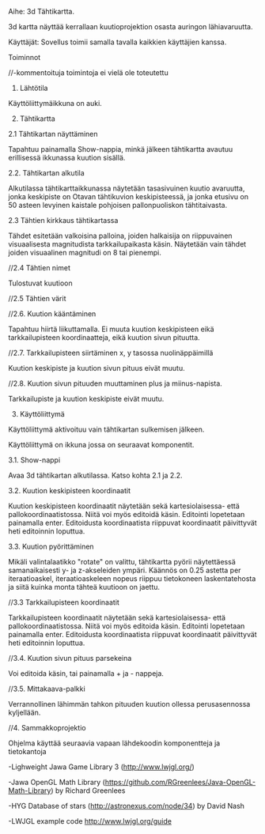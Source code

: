 Aihe: 3d Tähtikartta. 

3d kartta näyttää kerrallaan kuutioprojektion osasta auringon lähiavaruutta. 

Käyttäjät: Sovellus toimii samalla tavalla kaikkien käyttäjien kanssa. 

Toiminnot 

//-kommentoituja toimintoja ei vielä ole toteutettu

1. Lähtötila

Käyttöliittymäikkuna on auki. 

2. Tähtikartta

2.1 Tähtikartan näyttäminen 

Tapahtuu painamalla Show-nappia, minkä jälkeen tähtikartta avautuu erillisessä ikkunassa kuution sisällä. 

2.2. Tähtikartan alkutila

Alkutilassa tähtikarttaikkunassa näytetään tasasivuinen kuutio avaruutta, jonka keskipiste on Otavan tähtikuvion keskipisteessä, ja jonka etusivu on 50 asteen levyinen kaistale pohjoisen pallonpuoliskon tähtitaivasta. 

2.3 Tähtien kirkkaus tähtikartassa

Tähdet esitetään valkoisina palloina, joiden halkaisija on riippuvainen visuaalisesta magnitudista tarkkailupaikasta käsin. Näytetään vain tähdet joiden visuaalinen  magnitudi on 8 tai pienempi. 

//2.4 Tähtien nimet

Tulostuvat kuutioon

//2.5 Tähtien värit

//2.6. Kuution kääntäminen

Tapahtuu hiirtä liikuttamalla. Ei muuta kuution keskipisteen eikä tarkkailupisteen koordinaatteja, eikä kuution sivun pituutta.

//2.7. Tarkkailupisteen siirtäminen x, y tasossa nuolinäppäimillä

Kuution keskipiste ja kuution sivun pituus eivät muutu. 

//2.8. Kuution sivun pituuden muuttaminen plus ja miinus-napista. 

Tarkkailupiste ja kuution keskipiste eivät muutu. 

3. Käyttöliittymä 

Käyttöliittymä aktivoituu vain tähtikartan sulkemisen jälkeen. 

Käyttöliittymä on ikkuna jossa on seuraavat komponentit.

3.1. Show-nappi

Avaa 3d tähtikartan alkutilassa. Katso kohta 2.1 ja 2.2. 

3.2. Kuution keskipisteen koordinaatit

Kuution keskipisteen koordinaatit näytetään sekä kartesiolaisessa- että pallokoordinaatistossa. Niitä voi myös editoidä käsin. Editointi lopetetaan painamalla enter. Editoidusta koordinaatista riippuvat koordinaatit päivittyvät heti editoinnin loputtua. 

3.3. Kuution pyörittäminen

Mikäli valintalaatikko "rotate" on valittu, tähtikartta pyörii näytettäessä samanaikaisesti y- ja z-akseleiden ympäri. Käännös on 0.25 
astetta per iteraatioaskel, iteraatioaskeleen nopeus riippuu tietokoneen laskentatehosta ja siitä kuinka monta tähteä kuutioon on jaettu. 

//3.3 Tarkkailupisteen koordinaatit

Tarkkailupisteen koordinaatit näytetään sekä kartesiolaisessa- että pallokoordinaatistossa. Niitä voi myös editoida käsin. Editointi lopetetaan painamalla enter. Editoidusta koordinaatista riippuvat koordinaatit päivittyvät heti editoinnin loputtua. 

//3.4. Kuution sivun pituus parsekeina

Voi editoida käsin, tai painamalla + ja - nappeja. 

//3.5. Mittakaava-palkki

Verrannollinen lähimmän tahkon pituuden kuution ollessa perusasennossa kyljellään. 

//4. Sammakkoprojektio
	
Ohjelma käyttää seuraavia vapaan lähdekoodin komponentteja ja tietokantoja

-Lighweight Jawa Game Library 3 (http://www.lwjgl.org/)

-Jawa OpenGL Math Library (https://github.com/RGreenlees/Java-OpenGL-Math-Library) by Richard Greenlees

-HYG Database of stars (http://astronexus.com/node/34) by David Nash 

-LWJGL example code http://www.lwjgl.org/guide





